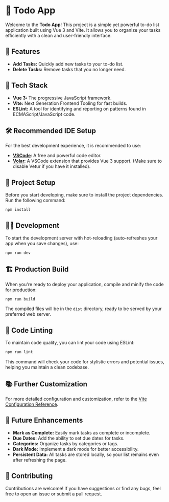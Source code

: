 # 📝 Todo App

Welcome to the **Todo App**! This project is a simple yet powerful to-do list application built using Vue 3 and Vite. It allows you to organize your tasks efficiently with a clean and user-friendly interface.

## 🚀 Features
- **Add Tasks:** Quickly add new tasks to your to-do list.
- **Delete Tasks:** Remove tasks that you no longer need.

## 🔧 Tech Stack

- **Vue 3:** The progressive JavaScript framework.
- **Vite:** Next Generation Frontend Tooling for fast builds.
- **ESLint:** A tool for identifying and reporting on patterns found in ECMAScript/JavaScript code.

## 🛠️ Recommended IDE Setup

For the best development experience, it is recommended to use:

- [**VSCode**](https://code.visualstudio.com/): A free and powerful code editor.
- [**Volar**](https://marketplace.visualstudio.com/items?itemName=Vue.volar): A VSCode extension that provides Vue 3 support. (Make sure to disable Vetur if you have it installed).

## 📝 Project Setup

Before you start developing, make sure to install the project dependencies. Run the following command:

```sh
npm install
```

## 👨‍💻 Development
To start the development server with hot-reloading (auto-refreshes your app when you save changes), use:

```sh
npm run dev
```

## 🏗️ Production Build
When you're ready to deploy your application, compile and minify the code for production:

```sh
npm run build
```
The compiled files will be in the `dist` directory, ready to be served by your preferred web server.

## 🧹 Code Linting
To maintain code quality, you can lint your code using ESLint:

```sh
npm run lint
```
This command will check your code for stylistic errors and potential issues, helping you maintain a clean codebase.

## 📚 Further Customization
For more detailed configuration and customization, refer to the [Vite Configuration Reference](https://vitejs.dev/config/).

## 🎯 Future Enhancements

- **Mark as Complete:** Easily mark tasks as complete or incomplete.
- **Due Dates:** Add the ability to set due dates for tasks.
- **Categories:** Organize tasks by categories or tags.
- **Dark Mode:** Implement a dark mode for better accessibility.
- **Persistent Data:** All tasks are stored locally, so your list remains even after refreshing the page.

## 🎉 Contributing
Contributions are welcome! If you have suggestions or find any bugs, feel free to open an issue or submit a pull request.
